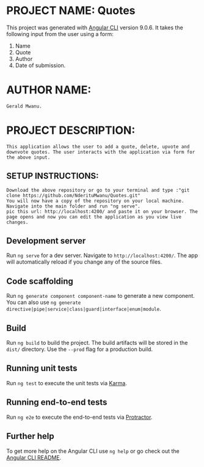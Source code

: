 # PROJECT NAME: Quotes

This project was generated with [Angular CLI](https://github.com/angular/angular-cli) version 9.0.6.
It takes the following input from the user using a form:

1. Name
2. Quote
3. Author
4. Date of submission.

# AUTHOR NAME:
    Gerald Mwanu.

# PROJECT DESCRIPTION:

    This application allows the user to add a quote, delete, upvote and downvote quotes. The user interacts with the application via form for the above input.

##  SETUP INSTRUCTIONS:

    Download the above repository or go to your terminal and type :"git clone https://github.com/NderituMwanu/Quotes.git"
    You will now have a copy of the repository on your local machine. Navigate into the main folder and run "ng serve".
    pic this url: http://localhost:4200/ and paste it on your browser. The page opens and now you can edit the application as you view live changes.

## Development server

Run `ng serve` for a dev server. Navigate to `http://localhost:4200/`. The app will automatically reload if you change any of the source files.

## Code scaffolding

Run `ng generate component component-name` to generate a new component. You can also use `ng generate directive|pipe|service|class|guard|interface|enum|module`.

## Build

Run `ng build` to build the project. The build artifacts will be stored in the `dist/` directory. Use the `--prod` flag for a production build.

## Running unit tests

Run `ng test` to execute the unit tests via [Karma](https://karma-runner.github.io).

## Running end-to-end tests

Run `ng e2e` to execute the end-to-end tests via [Protractor](http://www.protractortest.org/).

## Further help

To get more help on the Angular CLI use `ng help` or go check out the [Angular CLI README](https://github.com/angular/angular-cli/blob/master/README.md).
